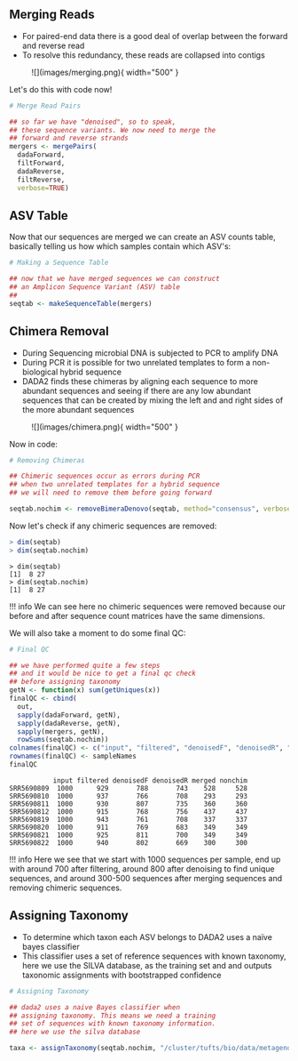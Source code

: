 ## Merging Reads

- For paired-end data there is a good deal of overlap between the forward and reverse read
- To resolve this redundancy, these reads are collapsed into contigs

<figure markdown>
  ![](images/merging.png){ width="500" }
</figure>


Let's do this with code now!

```R
# Merge Read Pairs

## so far we have "denoised", so to speak, 
## these sequence variants. We now need to merge the
## forward and reverse strands
mergers <- mergePairs(
  dadaForward,
  filtForward,
  dadaReverse, 
  filtReverse, 
  verbose=TRUE)
```

## ASV Table

Now that our sequences are merged we can create an ASV counts table, basically telling us how which samples contain which ASV's:

```R
# Making a Sequence Table

## now that we have merged sequences we can construct
## an Amplicon Sequence Variant (ASV) table
## 
seqtab <- makeSequenceTable(mergers)
```

## Chimera Removal

- During Sequencing microbial DNA is subjected to PCR to amplify DNA
- During PCR it is possible for two unrelated templates to form a non-biological hybrid sequence
- DADA2 finds these chimeras by aligning each sequence to more abundant sequences and seeing if there are any low abundant sequences that can be created by  mixing the left and and right sides of the more abundant sequences

<figure markdown>
  ![](images/chimera.png){ width="500" }
</figure>

Now in code:

```R
# Removing Chimeras

## Chimeric sequences occur as errors during PCR 
## when two unrelated templates for a hybrid sequence
## we will need to remove them before going forward

seqtab.nochim <- removeBimeraDenovo(seqtab, method="consensus", verbose=TRUE)
```

Now let's check if any chimeric sequences are removed:

```R
> dim(seqtab)
> dim(seqtab.nochim)
```

```
> dim(seqtab)
[1]  8 27
> dim(seqtab.nochim)
[1]  8 27
```

!!! info 
    We can see here no chimeric sequences were removed because our before and after sequence count matrices have the same dimensions.

We will also take a moment to do some final QC:

```R
# Final QC

## we have performed quite a few steps 
## and it would be nice to get a final qc check 
## before assigning taxonomy
getN <- function(x) sum(getUniques(x))
finalQC <- cbind(
  out, 
  sapply(dadaForward, getN),
  sapply(dadaReverse, getN),
  sapply(mergers, getN),
  rowSums(seqtab.nochim))
colnames(finalQC) <- c("input", "filtered", "denoisedF", "denoisedR", "merged", "nonchim")
rownames(finalQC) <- sampleNames
finalQC
```

```
           input filtered denoisedF denoisedR merged nonchim
SRR5690809  1000      929       788       743    528     528
SRR5690810  1000      937       766       708    293     293
SRR5690811  1000      930       807       735    360     360
SRR5690812  1000      915       768       756    437     437
SRR5690819  1000      943       761       708    337     337
SRR5690820  1000      911       769       683    349     349
SRR5690821  1000      925       811       700    349     349
SRR5690822  1000      940       802       669    300     300
```

!!! info
    Here we see that we start with 1000 sequences per sample, end up with around 700 after filtering, around 800 after denoising to 
    find unique sequences, and around 300-500 sequences after merging sequences and removing chimeric sequences.

## Assigning Taxonomy

- To determine which taxon each  ASV belongs to DADA2 uses a naïve bayes classifier 
- This classifier uses a set of reference sequences with known taxonomy, here we use the SILVA database, as the training set and and outputs taxonomic assignments with bootstrapped confidence

```R
# Assigning Taxonomy

## dada2 uses a naive Bayes classifier when
## assigning taxonomy. This means we need a training
## set of sequences with known taxonomy information.
## here we use the silva database

taxa <- assignTaxonomy(seqtab.nochim, "/cluster/tufts/bio/data/metagenomes/silva/silva_nr99_v138.1_train_set.fa.gz")
```
